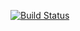 [![Build Status](https://travis-ci.org/HK55/cse110lab5.svg?branch=master)](https://travis-ci.org/HK55/cse110lab5)
